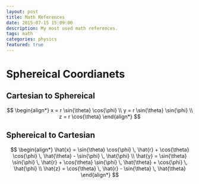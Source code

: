 ```yaml
---
layout: post
title: Math References
date: 2015-07-15 15:09:00
description: My most used math references.
tags: math
categories: physics
featured: true
---
```

# Sphereical Coordianets

## Cartesian to Sphereical

$$
\begin{align*}
x = r \sin{\theta} \cos{\phi} \\
y = r \sin{\theta} \sin{\phi} \\
z = r \cos{\theta}
\end{align*}
$$

## Sphereical to Cartesian

$$
\begin{align*}
\hat{x} = \sin{\theta} \cos{\phi} \, \hat{r} + \cos{\theta} \cos{\phi} \, \hat{\theta} - \sin{\phi} \, \hat{\phi} \\
\hat{y} = \sin{\theta} \sin{\phi} \, \hat{r} + \cos{\theta} \sin{\phi} \, \hat{\theta} + \cos{\phi} \, \hat{\phi} \\
\hat{z} = \cos{\theta} \, \hat{r} - \sin{\theta} \, \hat{\theta}
\end{align*}
$$

